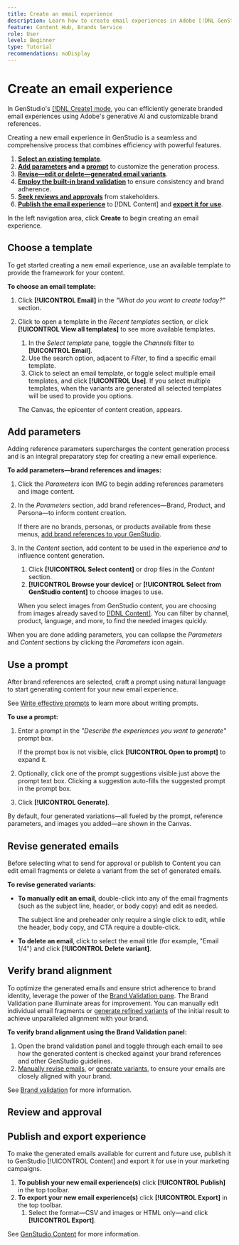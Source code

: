 ```yaml
---
title: Create an email experience
description: Learn how to create email experiences in Adobe [!DNL GenStudio].
feature: Content Hub, Brands Service
role: User
level: Beginner
type: Tutorial
recommendations: noDisplay
---
```


# Create an email experience

In GenStudio's [[!DNL Create] mode](/help/user-guide/create/overview.md), you can efficiently generate branded email experiences using Adobe's generative AI and customizable brand references.

Creating a new email experience in GenStudio is a seamless and comprehensive process that combines efficiency with powerful features.

1. [**Select an existing template**](#choose-template).
1. **[Add parameters](#add-parameters) and a [prompt](#use-a-prompt)** to customize the generation process.
1. [**Revise—edit or delete—generated email variants**](#revise-generated-emails).
1. [**Employ the built-in brand validation**](#verify-brand-alignment) to ensure consistency and brand adherence.
1. [**Seek reviews and approvals**](#review-and-approval) from stakeholders.
1. [**Publish the email experience**](#publish-experience) to [!DNL Content] and [**export it for use**](#export-experience).

In the left navigation area, click **Create** to begin creating an email experience.

## Choose a template

To get started creating a new email experience, use an available template to provide the framework for your content.

**To choose an email template:**

1. Click **[!UICONTROL Email]** in the _"What do you want to create today?"_ section.
1. Click to open a template in the _Recent templates_ section, or click **[!UICONTROL View all templates]** to see more available templates.
   1. In the _Select template_ pane, toggle the _Channels_ filter to **[!UICONTROL Email]**.
   1. Use the search option, adjacent to _Filter_, to find a specific email template.
   1. Click to select an email template, or toggle select multiple email templates, and click **[!UICONTROL Use]**. If you select multiple templates, when the variants are generated all selected templates will be used to provide you options.

   The Canvas, the epicenter of content creation, appears.

## Add parameters

Adding reference parameters supercharges the content generation process and is an integral preparatory step for creating a new email experience.

**To add parameters—brand references and images:**

1. Click the _Parameters_ icon IMG to begin adding references parameters and image content.
1. In the _Parameters_ section, add brand references—Brand, Product, and Persona—to inform content creation.

   If there are no brands, personas, or products available from these menus, [add brand references to your GenStudio](/help/user-guide/references/add-references.md).

1. In the _Content_ section, add content to be used in the experience *and* to influence content generation.
   1. Click **[!UICONTROL Select content]** or drop files in the _Content_ section.
   1. **[!UICONTROL Browse your device]** or **[!UICONTROL Select from GenStudio content]** to choose images to use.

   When you select images from GenStudio content, you are choosing from images already saved to [[!DNL Content]](/help/user-guide/content/overview.md). You can filter by channel, product, language, and more, to find the needed images quickly.

When you are done adding parameters, you can collapse the *Parameters* and *Content* sections by clicking the _Parameters_ icon again.

## Use a prompt

After brand references are selected, craft a prompt using natural language to start generating content for your new email experience.

See [Write effective prompts](/help/user-guide/effective-prompts.md) to learn more about writing prompts.

**To use a prompt:**

1. Enter a prompt in the _"Describe the experiences you want to generate"_ prompt box.

   If the prompt box is not visible, click **[!UICONTROL Open to prompt]** to expand it.

1. Optionally, click one of the prompt suggestions visible just above the prompt text box. Clicking a suggestion auto-fills the suggested prompt in the prompt box.
1. Click **[!UICONTROL Generate]**.

By default, four generated variations—all fueled by the prompt, reference parameters, and images you added—are shown in the Canvas.

## Revise generated emails

Before selecting what to send for approval or publish to Content you can edit email fragments or delete a variant from the set of generated emails.

**To revise generated variants:**

* **To manually edit an email**, double-click into any of the email fragments (such as the subject line, header, or body copy) and edit as needed.

   The subject line and preheader only require a single click to edit, while the header, body copy, and CTA require a double-click.

* **To delete an email**, click to select the email title (for example, "Email 1/4") and click **[!UICONTROL Delete variant]**.

## Verify brand alignment

To optimize the generated emails and ensure strict adherence to brand identity, leverage the power of the [Brand Validation pane](/help/user-guide/references/brand-validation.md#brand-validation-panel). The Brand Validation pane illuminate areas for improvement. You can manually edit individual email fragments or [generate refined variants](/help/user-guide/create/generate-variants.md) of the initial result to achieve unparalleled alignment with your brand.

**To verify brand alignment using the Brand Validation panel:**

1. Open the brand validation panel and toggle through each email to see how the generated content is checked against your brand references and other GenStudio guidelines.
1. [Manually revise emails](#revise-generated-emails), or [generate variants](/help/user-guide/create/generate-variants.md), to ensure your emails are closely aligned with your brand.

See [Brand validation](/help/user-guide/references/brand-validation.md) for more information.

## Review and approval

## Publish and export experience

To make the generated emails available for current and future use, publish it to GenStudio [!UICONTROL Content] and export it for use in your marketing campaigns.

1. **To publish your new email experience(s)** click **[!UICONTROL Publish]** in the top toolbar.
1. **To export your new email experience(s)** click **[!UICONTROL Export]** in the top toolbar.
   1. Select the format—CSV and images or HTML only—and click **[!UICONTROL Export]**.

See [GenStudio Content](/help/user-guide/content/overview.md#search-and-find-approved-content) for more information.

